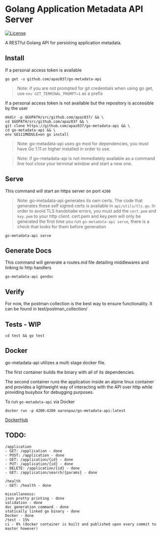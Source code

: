 # Golang Application Metadata API Server
[![License](https://img.shields.io/badge/License-Apache%202.0-blue.svg)](https://opensource.org/licenses/Apache-2.0)

A RESTful Golang API for persisting application metadata.

## Install
If a personal access token is available
```console
go get -u github.com/apaz037/go-metadata-api
```

>Note: if you are not prompted for git credentials when using go get, use `env GIT_TERMINAL_PROMPT=1` as a prefix

If a personal access token is not available but the repository is accessible by the user
```console
mkdir -p $GOPATH/src/github.com/apaz037/ && \
cd $GOPATH/src/github.com/apaz037 && \
git clone https://github.com/apaz037/go-metadata-api && \
cd go-metadata-api && \
env GO111MODULE=on go install
```
>Note: go-metadata-api uses go mod for dependencies, you must have Go 1.11 or higher installed in order to use. 

>Note: if go-metadata-api is not immediately available as a command line tool close your terminal window and start a new one.


## Serve
This command will start an https server on port `4200` 

> Note: go-metadata-api generates its own certs.  The code that generates these self signed certs is available in `api/utils/tls.go`.
> In order to avoid TLS handshake errors, you must add the `cert.pem` and `key.pem` to your http client.
> cert.pem and key.pem will only be generated the first time you run `go-metadata-api serve`, there is a check that looks for them before generation

```console
go-metadata-api serve
```

## Generate Docs
This command will generate a routes.md file detailing middlewares and linking to http handlers
```console
go-metadata-api gendoc
```

## Verify
For now, the postman collection is the best way to ensure functionality.
It can be found in test/postman_collection/

## Tests - WIP
```console
cd test && go test
```

## Docker
go-metadata-api utilizes a multi stage docker file.

The first container builds the binary with all of its dependencies.

The second container runs the application inside an alpine linux container and provides a lightweight way of interacting with the API over http while providing busybox for debugging purposes.

To run `go-metadata-api` via Docker
```console
docker run -p 4200:4200 aaronpaz/go-metadata-api:latest
```

[DockerHub](https://hub.docker.com/r/aaronpaz/go-metadata-api)

## TODO:
```console
/application
- GET: /application - done
- POST: /application - done
- GET: /application/{id} - done
- PUT: /application/{id} - done
- DELETE: /application/{id} - done
- GET: /application/search/{params} - done

/health
- GET: /health - done

miscellaneous:
json pretty printing - done
validation - done
doc generation command - done
statically linked go binary - done
Docker - done
/test - 15%
ci - 0% (docker container is built and published upon every commit to master however)
```